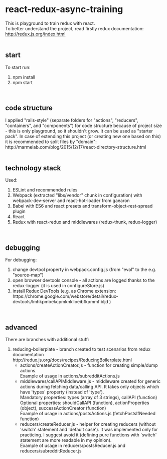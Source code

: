 # react-redux-async-training

This is playground to train redux with react. <br />
To better understand the project, read firstly redux documentation: http://redux.js.org/index.html
<br /><br />


<h2>start</h2>
To start run:
<ol>
    <li>npm install</li>
    <li>npm start</li>
</ol>
<br />

<h2>code structure</h2>
I applied "rails-style" (separate folders for "actions", "reducers", "containers", and "components")
for code structure because of project size - this is only playground, so it shouldn't grow. It can be used as "starter pack". In case of extending this project (or creating new one based on this) it is recommended to split files by "domain": http://marmelab.com/blog/2015/12/17/react-directory-structure.html
<br /><br />

<h2>technology stack</h2>
Used:
<ol>
    <li>ESLint and recommended rules</li>
    <li>Webpack (extracted "libs/vendor" chunk in configuration) with webpack-dev-server and react-hot-loader from gaearon </li>
    <li>Babel with ES6 and react presets and transform-object-rest-spread plugin </li>
    <li>React </li>
    <li>Redux with react-redux and middlewares (redux-thunk, redux-logger)</li>
</ol>
<br />


<h2>debugging</h2>
For debugging:
<ol>
    <li>change devtool property in webpack.config.js (from "eval" to the e.g. "source-map") </li>
    <li>open browser devtools console - all actions are logged thanks to the redux-logger (it is used in configureStore.js) </li>
    <li>install Redux DevTools (e.g. as Chrome extension: https://chrome.google.com/webstore/detail/redux-devtools/lmhkpmbekcpmknklioeibfkpmmfibljd ) </li>
</ol>
<br/>

<h2>advanced</h2>
There are branches with additional stuff: <br />
<ol>
    <li>reducing-boilerplate - branch created to test scenarios from redux documentation http://redux.js.org/docs/recipes/ReducingBoilerplate.html <br />
        <ul>
            <li>
                actions/createActionCreator.js - function for creating simple/dump actions.
                <br/> Example of usage in actions/subredditActions.js
            </li>
            <li>
                middlewares/callAPIMiddleware.js - middleware created for generic actions during fetching data/calling API. It takes only objects which have 'types' property (instead of 'type').
                <br/> Mandatory properties: types (array of 3 strings), callAPI (function)
                <br/> Optional properties: shouldCallAPI (function), actionProperties (object), successActionCreator (function)
                <br/> Example of usage in actions/postsActions.js (fetchPostsIfNeeded function)
            </li>
            <li>
                reducers/createReducer.js - helper for creating reducers (without 'switch' statement and 'default case'). It was implemented only for practicing. I suggest avoid it (defining pure functions with 'switch' statement are more readable in my opinion).
                <br/> Example of usage in reducers/postsReducer.js and reducers/subredditReducer.js
            </li>
        </ul>
    </li>
</ol>
<br />

